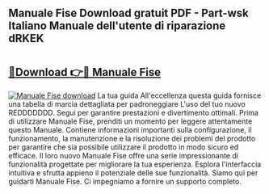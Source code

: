 ## Manuale Fise Download gratuit PDF - Part-wsk Italiano Manuale dell'utente di riparazione dRKEK

# <h2><a href="http://df94fq8.blite.top/?on=Manuale+Fise">🔗Download 👉🔴 Manuale Fise</a></h2>

[![Manuale Fise download](https://i.imgur.com/lujVjoI.png)](http://df94fq8.blite.top/?on=Manuale+Fise)
La tua guida All'eccellenza questa guida fornisce una tabella di marcia dettagliata per padroneggiare L'uso del tuo nuovo REDDDDDDD. Segui per garantire prestazioni e divertimento ottimali. Prima di utilizzare Manuale Fise, prenditi un momento per leggere attentamente questo Manuale. Contiene informazioni importanti sulla configurazione, il funzionamento, la manutenzione e la risoluzione dei problemi del prodotto per garantire che sia possibile utilizzare il prodotto in modo sicuro ed efficace. Il loro nuovo Manuale Fise offre una serie impressionante di funzionalità progettate per migliorare la tua esperienza. Esplora l'interfaccia intuitiva e sfrutta appieno il potenziale delle sue funzionalità. Siamo qui per guidarti Manuale Fise. Ci impegniamo a fornire un supporto completo.

